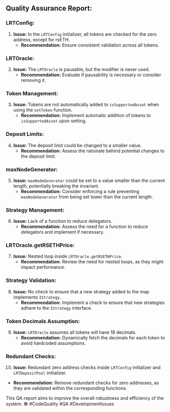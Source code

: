 ## Quality Assurance Report:

### **LRTConfig:**
1. **Issue:** In the `LRTConfig` initializer, all tokens are checked for the zero address, except for rsETH.
   - **Recommendation:** Ensure consistent validation across all tokens.

### **LRTOracle:**
2. **Issue:** The `LRTOracle` is pausable, but the modifier is never used.
   - **Recommendation:** Evaluate if pausability is necessary or consider removing it.

### **Token Management:**
3. **Issue:** Tokens are not automatically added to `isSupportedAsset` when using the `setToken` function.
   - **Recommendation:** Implement automatic addition of tokens to `isSupportedAsset` upon setting.

### **Deposit Limits:**
4. **Issue:** The deposit limit could be changed to a smaller value.
   - **Recommendation:** Assess the rationale behind potential changes to the deposit limit.

### **maxNodeGenerator:**
5. **Issue:** `maxNodeGenerator` could be set to a value smaller than the current length, potentially breaking the invariant.
   - **Recommendation:** Consider enforcing a rule preventing `maxNodeGenerator` from being set lower than the current length.

### **Strategy Management:**
6. **Issue:** Lack of a function to reduce delegators.
   - **Recommendation:** Assess the need for a function to reduce delegators and implement if necessary.

### **LRTOracle.getRSETHPrice:**
7. **Issue:** Nested loop inside `LRTOracle.getRSETHPrice`.
   - **Recommendation:** Review the need for nested loops, as they might impact performance.

### **Strategy Validation:**
8. **Issue:** No check to ensure that a new strategy added to the map implements `IStrategy`.
   - **Recommendation:** Implement a check to ensure that new strategies adhere to the `IStrategy` interface.

### **Token Decimals Assumption:**
9. **Issue:** `LRTOracle` assumes all tokens will have 18 decimals.
   - **Recommendation:** Dynamically fetch the decimals for each token to avoid hardcoded assumptions.

### **Redundant Checks:**
10. **Issue:** Redundant zero address checks inside `LRTConfig` initializer and `LRTDepositPool` initializer.
   - **Recommendation:** Remove redundant checks for zero addresses, as they are validated within the corresponding functions.

This QA report aims to improve the overall robustness and efficiency of the system. 🛠️ #CodeQuality #QA #DevelopmentIssues
